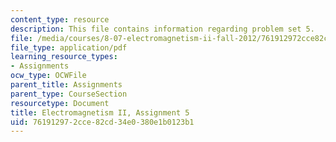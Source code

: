 ```yaml
---
content_type: resource
description: This file contains information regarding problem set 5.
file: /media/courses/8-07-electromagnetism-ii-fall-2012/761912972cce82cd34e0380e1b0123b1_MIT8_07F12_pset05.pdf
file_type: application/pdf
learning_resource_types:
- Assignments
ocw_type: OCWFile
parent_title: Assignments
parent_type: CourseSection
resourcetype: Document
title: Electromagnetism II, Assignment 5
uid: 76191297-2cce-82cd-34e0-380e1b0123b1
---
```

